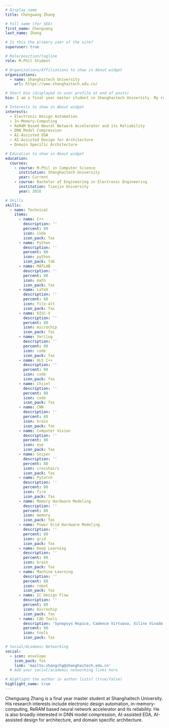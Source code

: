 ```yaml
---
# Display name
title: Chenguang Zhang

# Full name (for SEO)
first_name: Chenguang 
last_name: Zhang

# Is this the primary user of the site?
superuser: true

# Role/position/tagline
role: M.Phil Student

# Organizations/Affiliations to show in About widget
organizations:
  - name: Shanghaitech University
    url: https://www.shanghaitech.edu.cn/

# Short bio (displayed in user profile at end of posts)
bio: I am a final year master student in Shanghaitech University. My research interests include electronic design automation, in-memory-computing, ReRAM based neural network accelerator and its reliability.

# Interests to show in About widget
interests:
  - Electronic Design Automation
  - In-Memory-Computing
  - ReRAM Based Neural Network Accelerator and its Reliability
  - DNN Model Compression
  - AI-Assisted EDA
  - AI-Assisted Design for Architecture
  - Domain Specific Architecture

# Education to show in About widget
education:
  courses:
    - course: M.Phil in Computer Science
      institution: Shanghaitech University
      year: Current
    - course: Bachelor of Engineering in Electronic Engineering
      institution: Tianjin University
      year: 2016

# Skills
skills:
  - name: Technical
    items:
      - name: C++
        description: ''
        percent: 80
        icon: code
        icon_pack: fas
      - name: Python
        description: ''
        percent: 80
        icon: python
        icon_pack: fab
      - name: MATLAB
        description: ''
        percent: 80
        icon: math
        icon_pack: fas
      - name: LaTeX
        description: ''
        percent: 80
        icon: file-alt
        icon_pack: fas
      - name: RISC-V
        description: ''
        percent: 80
        icon: microchip
        icon_pack: fas
      - name: Verilog
        description: ''
        percent: 80
        icon: code
        icon_pack: fas
      - name: HLS C++
        description: ''
        percent: 80
        icon: code
        icon_pack: fas
      - name: Chisel
        description: ''
        percent: 80
        icon: code
        icon_pack: fas
      - name: CNN
        description: ''
        percent: 80
        icon: brain
        icon_pack: fas
      - name: Computer Vision
        description: ''
        percent: 80
        icon: eye
        icon_pack: fas
      - name: Sniper
        description: ''
        percent: 80
        icon: crosshairs
        icon_pack: fas
      - name: Pytorch
        description: ''
        percent: 80
        icon: fire
        icon_pack: fas
      - name: Memory Hardware Modeling
        description: ''
        percent: 80
        icon: memory
        icon_pack: fas
      - name: Power Grid Hardware Modeling
        description: ''
        percent: 80
        icon: grid
        icon_pack: fas
      - name: Deep Learning
        description: ''
        percent: 80
        icon: brain
        icon_pack: fas
      - name: Machine Learning
        description: ''
        percent: 80
        icon: robot
        icon_pack: fas
      - name: IC Design Flow
        description: ''
        percent: 80
        icon: microchip
        icon_pack: fas
      - name: CAD Tools
        description: 'Synopsys Hspice, Cadence Virtuoso, Xilinx Vivado Design Suite, Intel/Altera Quartus Prime, Mentor ModelSim, Synopsys Design Compiler'
        percent: 80
        icon: tools
        icon_pack: fas

# Social/Academic Networking
social:
  - icon: envelope
    icon_pack: fas
    link: 'mailto:zhangchg@shanghaitech.edu.cn'
  # Add your social/academic networking links here

# Highlight the author in author lists? (true/false)
highlight_name: true
---
```


Chenguang Zhang is a final year master student at Shanghaitech University. His research interests include electronic design automation, in-memory-computing, ReRAM based neural network accelerator and its reliability. He is also broadly interested in DNN model compression, AI-assisted EDA, AI-assisted design for architecture, and domain specific architecture.
